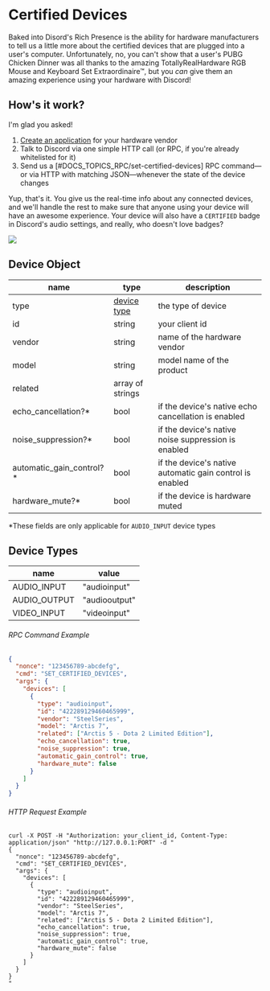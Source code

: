 # Certified Devices

Baked into Disord's Rich Presence is the ability for hardware manufacturers to tell us a little more about the certified devices that are plugged into a user's computer. Unfortunately, no, you can't show that a user's PUBG Chicken Dinner was all thanks to the amazing TotallyRealHardware RGB Mouse and Keyboard Set Extraordinaire™, but you _can_ give them an amazing experience using your hardware with Discord!

## How's it work?

I'm glad you asked!

1. [Create an application](https://discordapp.com/developers/applications/me) for your hardware vendor
2. Talk to Discord via one simple HTTP call (or RPC, if you're already whitelisted for it)
3. Send us a [#DOCS_TOPICS_RPC/set-certified-devices] RPC command—or via HTTP with matching JSON—whenever the state of the device changes

Yup, that's it. You give us the real-time info about any connected devices, and we'll handle the rest to make sure that anyone using your device will have an awesome experience. Your device will also have a `CERTIFIED` badge in Discord's audio settings, and really, who doesn't love badges?

![](certified-device.png)

## Device Object

| name | type | description |
| ---- | ---- | ----------- |
| type | [device type](#DOCS_RICH_PRESENCE_CERTIFIED_DEVICES/device-type) | the type of device |
| id   | string | your client id |
| vendor | string | name of the hardware vendor |
| model | string | model name of the product |
| related | array of strings | |
| echo_cancellation?* | bool | if the device's native echo cancellation is enabled |
| noise_suppression?* | bool | if the device's native noise suppression is enabled |
| automatic_gain_control?* | bool | if the device's native automatic gain control is enabled |
| hardware_mute?* | bool | if the device is hardware muted |

*These fields are only applicable for `AUDIO_INPUT` device types

## Device Types

| name         | value         |
| ------------ | ------------- |
| AUDIO_INPUT  | "audioinput"  |
| AUDIO_OUTPUT | "audiooutput" |
| VIDEO_INPUT  | "videoinput"  |

###### RPC Command Example

```json
{
  "nonce": "123456789-abcdefg",
  "cmd": "SET_CERTIFIED_DEVICES",
  "args": {
    "devices": [
      {
        "type": "audioinput",
        "id": "422289129460465999",
        "vendor": "SteelSeries",
        "model": "Arctis 7",
        "related": ["Arctis 5 - Dota 2 Limited Edition"],
        "echo_cancellation": true,
        "noise_suppression": true,
        "automatic_gain_control": true,
        "hardware_mute": false
      }
    ]
  }
}
```

###### HTTP Request Example

```
curl -X POST -H "Authorization: your_client_id, Content-Type: application/json" "http://127.0.0.1:PORT" -d "
{
  "nonce": "123456789-abcdefg",
  "cmd": "SET_CERTIFIED_DEVICES",
  "args": {
    "devices": [
      {
        "type": "audioinput",
        "id": "422289129460465999",
        "vendor": "SteelSeries",
        "model": "Arctis 7",
        "related": ["Arctis 5 - Dota 2 Limited Edition"],
        "echo_cancellation": true,
        "noise_suppression": true,
        "automatic_gain_control": true,
        "hardware_mute": false
      }
    ]
  }
}
"
```